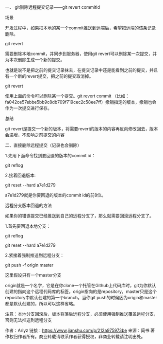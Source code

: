 一、 git删除远程提交记录——git revert commitId

场景

开发过程中，如果把本地的某一个commit推送到远端后，希望把远端的该条记录删除。

git revert

需要删除本地commit，并同步到服务器，使用git revert可以删除某一次提交，并为本次删除生成一个新的提交。

也就是说不是把之前的提交记录抹去，在提交记录中还是能看到之前的提交，并且有一个新的revert提交，把之前的提交取消掉。

git revert

使用上面的命令可以删除某一个提交。git revert commit （比如：fa042ce57ebbe5bb9c8db709f719cec2c58ee7ff）撤销指定的版本，撤销也会作为一次提交进行保存。

总结

git revert是提交一个新的版本，将需要revert的版本的内容再反向修改回去，版本会递增，不影响之前提交的内容

二、直接删除远程提交（记录也会删除）

1.先用下面命令找到要回退的版本的commit id：

git reflog

2.接着回退版本:

git reset --hard a7e1d279

a7e1d279就是你要回退的版本的commit id的前8位。

远程分支版本回退的方法

如果你的错误提交已经推送到自己的远程分支了，那么就需要回滚远程分支了。

1.首先要回退本地分支：

git reflog

git reset --hard a7e1d279

2.紧接着强制推送到远程分支：

git push -f origin master

这里假设只有一个master分支

origin就是一个名字，它是在你clone一个托管在Github上代码库时，git为你默认创建的指向这个远程代码库的标签，origin指向的是repository，master只是这个repository中默认创建的第一个branch。当你git push的时候因为origin和master都是默认创建的，所以可以这样省略。

注意：本地分支回滚后，版本将落后远程分支，必须使用强制推送覆盖远程分支，否则无法推送到远程分支

作者：Ariyz
链接：https://www.jianshu.com/p/212a975973be
来源：简书
著作权归作者所有。商业转载请联系作者获得授权，非商业转载请注明出处。